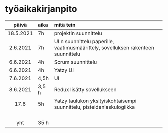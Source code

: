 # työaikakirjanpito

| päivä | aika | mitä tein  |
| :----:|:-----| :-----|
| 18.5.2021 |7h  |projektin suunnittelu  |
| 2.6.2021|7h   |UI:n suunnittelu paperille, vaatimusmäärittely, sovelluksen rakenteen suunnittelu  |
| 6.6.2021|4h    |Scrum suunnittelu  |
|  6.6.2021 |4h    |Yatzy UI |
|  7.6.2021  | 4,5h    |UI  |
|8.6.2021  |3,5 h     |Redux lisätty sovellukseen |
|17.6      |5h    | Yatzy taulukon yksityiskohtaisempi suunnittelu, pisteidenlaskulogiikka |
|   |     |  |
|   |     |  |
|       |    |  |
|  |     |  |
| yht   | 35 h   | | 
